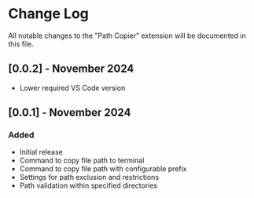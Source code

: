 # Change Log

All notable changes to the "Path Copier" extension will be documented in this file.

## [0.0.2] - November 2024
- Lower required VS Code version

## [0.0.1] - November 2024

### Added
- Initial release
- Command to copy file path to terminal
- Command to copy file path with configurable prefix
- Settings for path exclusion and restrictions
- Path validation within specified directories
